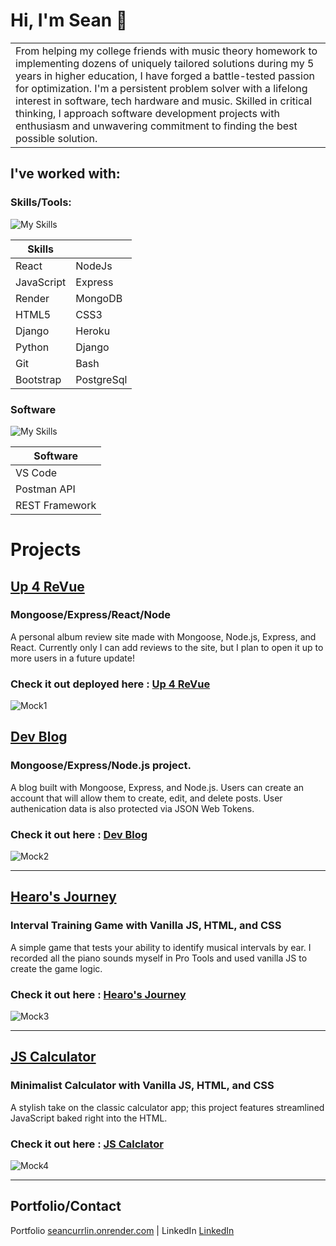 # Hi, I'm Sean 👋

<table>
<tr>
<td>
From helping my college friends with music theory homework to implementing dozens of uniquely tailored solutions during my 5 years in higher education, I have forged a battle-tested passion for optimization. I'm a persistent problem solver with a lifelong interest in software, tech hardware and music. Skilled in critical thinking, I approach software development projects with enthusiasm and unwavering commitment to finding the best possible solution.
</td>
</tr>
</table>

## I've worked with:

### Skills/Tools:

![My Skills](https://skillicons.dev/icons?i=react,nodejs,express,mongodb,heroku,bootstrap,django,git,js,postgres,html,css,python,bash)

| Skills     |            |
| ---------- | --------   |
| React      | NodeJs     |
| JavaScript | Express    |
| Render     | MongoDB    |
| HTML5      | CSS3       |
| Django     | Heroku     |
| Python     | Django     |
| Git        | Bash       |
| Bootstrap  | PostgreSql |

### Software

![My Skills](https://skillicons.dev/icons?i=vscode,postman,django)

| Software             |     
| -------------------- | 
| VS Code              |     
| Postman API          |     
| REST Framework       |     

# Projects


## [Up 4 ReVue](https://github.com/Scurrlin/Up-4-ReVue-Client)

### Mongoose/Express/React/Node 

A personal album review site made with Mongoose, Node.js, Express, and React.  Currently only I can add reviews to the site, but I plan to open it up to more users in a future update!

### Check it out deployed here : [Up 4 ReVue](https://up-4-revue-client.onrender.com/)

![Mock1](https://i.imgur.com/o9JtyAg.png)

## [Dev Blog](https://github.com/Scurrlin/Dev-Blog)

### Mongoose/Express/Node.js project.

A blog built with Mongoose, Express, and Node.js. Users can create an account that will allow them to create, edit, and delete posts. User authenication data is also protected via JSON Web Tokens.

### Check it out here : [Dev Blog](https://dev-blog-nn3i.onrender.com/)

![Mock2](https://i.imgur.com/fkntk1X.png)

<hr>

## [Hearo's Journey](https://github.com/Scurrlin/Interval-Training-Game)

### Interval Training Game with Vanilla JS, HTML, and CSS

A simple game that tests your ability to identify musical intervals by ear. I recorded all the piano sounds myself in Pro Tools and used vanilla JS to create the game logic.

### Check it out here : [Hearo's Journey](https://hearos-journey.onrender.com/)

![Mock3](https://i.imgur.com/Dlm6KXo.png)

<hr>

## [JS Calculator](https://github.com/Scurrlin/JS-Calculator)

### Minimalist Calculator with Vanilla JS, HTML, and CSS

A stylish take on the classic calculator app; this project features streamlined JavaScript baked right into the HTML. 

### Check it out here : [JS Calclator](https://js-calculator-hurx.onrender.com/)

![Mock4](https://i.imgur.com/sfVdAKF.png)

<hr>

## Portfolio/Contact

Portfolio [seancurrlin.onrender.com](https://seancurrlin.onrender.com/) | LinkedIn [LinkedIn](https://www.linkedin.com/in/seancurrlin//) 
